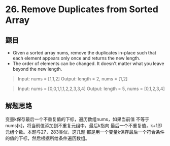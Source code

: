 # 26. Remove Duplicates from Sorted Array
## 题目
- Given a sorted array nums, remove the duplicates in-place such that each element appears only once and returns the new length.  
- The order of elements can be changed. It doesn't matter what you leave beyond the new length.

>Input: nums = [1,1,2]
>Output: length = 2, nums = [1,2] 

>Input: nums = [0,0,1,1,1,2,2,3,3,4]
>Output: length = 5, nums = [0,1,2,3,4]
## 解题思路
变量k保存最后一个不重复值的下标，遍历数组nums，如果当前值
不等于nums[k]，将当前值添加到不重复元组中，最后k指向
最后一个不重复值，k+1即元组个数。本题与27，283类似，这几题
都是用一个变量k保存最后一个符合条件的值的下标，然后根据所给条件遍历数组。